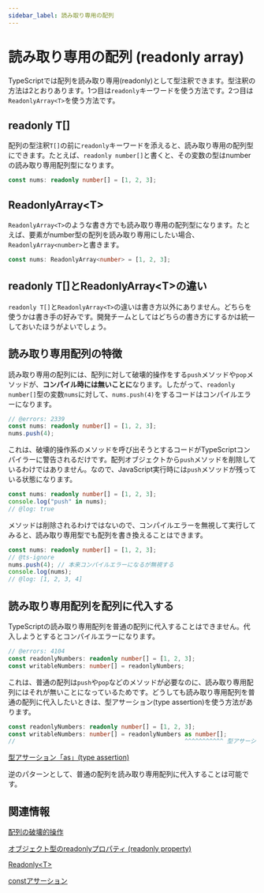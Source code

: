 ```yaml
---
sidebar_label: 読み取り専用の配列
---
```


# 読み取り専用の配列 (readonly array)

TypeScriptでは配列を読み取り専用(readonly)として型注釈できます。型注釈の方法は2とおりあります。1つ目は`readonly`キーワードを使う方法です。2つ目は`ReadonlyArray<T>`を使う方法です。

## readonly T\[]

配列の型注釈`T[]`の前に`readonly`キーワードを添えると、読み取り専用の配列型にできます。たとえば、`readonly number[]`と書くと、その変数の型はnumberの読み取り専用配列型になります。

```ts twoslash
const nums: readonly number[] = [1, 2, 3];
```

## ReadonlyArray&lt;T>

`ReadonlyArray<T>`のような書き方でも読み取り専用の配列型になります。たとえば、要素がnumber型の配列を読み取り専用にしたい場合、`ReadonlyArray<number>`と書きます。

```ts twoslash
const nums: ReadonlyArray<number> = [1, 2, 3];
```

## readonly T\[]とReadonlyArray&lt;T>の違い

`readonly T[]`と`ReadonlyArray<T>`の違いは書き方以外にありません。どちらを使うかは書き手の好みです。開発チームとしてはどちらの書き方にするかは統一しておいたほうがよいでしょう。

## 読み取り専用配列の特徴

読み取り専用の配列には、配列に対して破壊的操作をする`push`メソッドや`pop`メソッドが、**コンパイル時には無いことに**なります。したがって、`readonly number[]`型の変数`nums`に対して、`nums.push(4)`をするコードはコンパイルエラーになります。

```ts twoslash
// @errors: 2339
const nums: readonly number[] = [1, 2, 3];
nums.push(4);
```

これは、破壊的操作系のメソッドを呼び出そうとするコードがTypeScriptコンパイラーに警告されるだけです。配列オブジェクトから`push`メソッドを削除しているわけではありません。なので、JavaScript実行時には`push`メソッドが残っている状態になります。

```ts twoslash
const nums: readonly number[] = [1, 2, 3];
console.log("push" in nums);
// @log: true
```

メソッドは削除されるわけではないので、コンパイルエラーを無視して実行してみると、読み取り専用型でも配列を書き換えることはできます。

```ts twoslash
const nums: readonly number[] = [1, 2, 3];
// @ts-ignore
nums.push(4); // 本来コンパイルエラーになるが無視する
console.log(nums);
// @log: [1, 2, 3, 4]
```

## 読み取り専用配列を配列に代入する

TypeScriptの読み取り専用配列を普通の配列に代入することはできません。代入しようとするとコンパイルエラーになります。

```ts twoslash
// @errors: 4104
const readonlyNumbers: readonly number[] = [1, 2, 3];
const writableNumbers: number[] = readonlyNumbers;
```

これは、普通の配列は`push`や`pop`などのメソッドが必要なのに、読み取り専用配列にはそれが無いことになっているためです。どうしても読み取り専用配列を普通の配列に代入したいときは、型アサーション(type assertion)を使う方法があります。

```ts twoslash
const readonlyNumbers: readonly number[] = [1, 2, 3];
const writableNumbers: number[] = readonlyNumbers as number[];
//                                                ^^^^^^^^^^^ 型アサーション
```

[型アサーション「as」(type assertion)](../type-assertion-as.md)

逆のパターンとして、普通の配列を読み取り専用配列に代入することは可能です。

## 関連情報

[配列の破壊的操作](array-operations.md)

[オブジェクト型のreadonlyプロパティ (readonly property)](../object/readonly-property.md)

[Readonly&lt;T>](../../type-reuse/utility-types/readonly.md)

[constアサーション](./../const-assertion.md)
